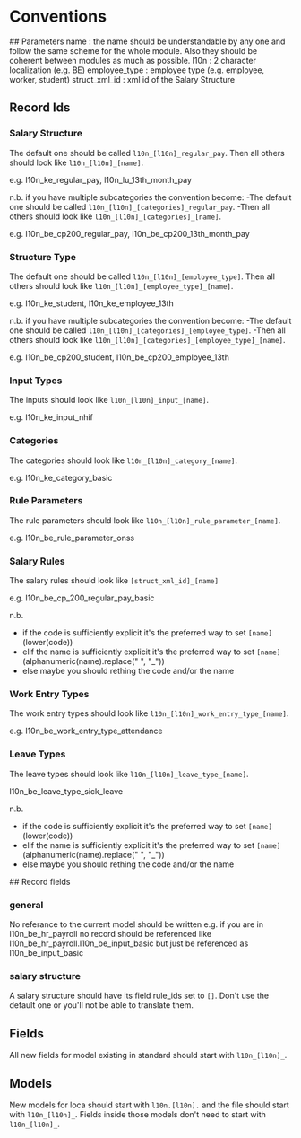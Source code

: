 # Conventions

## Parameters
name : the name should be understandable by any one and follow the same scheme for the whole module. Also they should be coherent between modules as much as possible.
l10n : 2 character localization (e.g. BE)
employee_type : employee type (e.g. employee, worker, student)
struct_xml_id : xml id of the Salary Structure

## Record Ids
### Salary Structure
The default one should be called `l10n_[l10n]_regular_pay`.
Then all others should look like `l10n_[l10n]_[name]`.

e.g. l10n_ke_regular_pay, l10n_lu_13th_month_pay

n.b.
if you have multiple subcategories the convention become:
-The default one should be called `l10n_[l10n]_[categories]_regular_pay`.
-Then all others should look like `l10n_[l10n]_[categories]_[name]`.

e.g. l10n_be_cp200_regular_pay, l10n_be_cp200_13th_month_pay

### Structure Type
The default one should be called `l10n_[l10n]_[employee_type]`.
Then all others should look like `l10n_[l10n]_[employee_type]_[name]`.

e.g. l10n_ke_student, l10n_ke_employee_13th

n.b.
if you have multiple subcategories the convention become:
-The default one should be called `l10n_[l10n]_[categories]_[employee_type]`.
-Then all others should look like `l10n_[l10n]_[categories]_[employee_type]_[name]`.

e.g. l10n_be_cp200_student, l10n_be_cp200_employee_13th

### Input Types
The inputs should look like `l10n_[l10n]_input_[name]`.

e.g. l10n_ke_input_nhif

### Categories
The categories should look like `l10n_[l10n]_category_[name]`.

e.g. l10n_ke_category_basic

### Rule Parameters
The rule parameters should look like `l10n_[l10n]_rule_parameter_[name]`.

e.g. l10n_be_rule_parameter_onss

### Salary Rules
The salary rules should look like `[struct_xml_id]_[name]`

e.g. l10n_be_cp_200_regular_pay_basic

n.b.
- if the code is sufficiently explicit it's the preferred way to set `[name]` (lower(code))
- elif the name is sufficiently explicit it's the preferred way to set `[name]` (alphanumeric(name).replace(" ", "_"))
- else maybe you should rething the code and/or the name

### Work Entry Types
The work entry types should look like `l10n_[l10n]_work_entry_type_[name]`.

e.g. l10n_be_work_entry_type_attendance

### Leave Types
The leave types should look like `l10n_[l10n]_leave_type_[name]`.

l10n_be_leave_type_sick_leave

n.b.
- if the code is sufficiently explicit it's the preferred way to set `[name]` (lower(code))
- elif the name is sufficiently explicit it's the preferred way to set `[name]` (alphanumeric(name).replace(" ", "_"))
- else maybe you should rething the code and/or the name


## Record fields

### general
No referance to the current model should be written e.g. if you are in l10n_be_hr_payroll no record should be referenced like l10n_be_hr_payroll.l10n_be_input_basic but just be referenced as l10n_be_input_basic

### salary structure
A salary structure should have its field rule_ids set to `[]`. Don't use the default one or you'll not be able to translate them.

## Fields
All new fields for model existing in standard should start with `l10n_[l10n]_`.

## Models
New models for loca should start with `l10n.[l10n].` and the file should start with `l10n_[l10n]_`.
Fields inside those models don't need to start with `l10n_[l10n]_`.